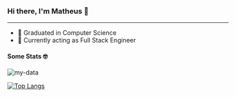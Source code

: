 ### Hi there, I'm Matheus 👋
---

- 🔭 Graduated in Computer Science
- 🌱 Currently acting as Full Stack Engineer

#### Some Stats 🤓
![my-data](https://github-readme-stats.vercel.app/api?username=matheuscr30&show_icons=true&title_color=634D90&icon_color=634D90&text_color=4F5159&bg_color=F3F3F3)

[![Top Langs](https://github-readme-stats.vercel.app/api/top-langs/?username=matheuscr30&layout=compact&hide=jupyter%20notebook&title_color=634D90&icon_color=634D90&text_color=4F5159&bg_color=F3F3F3)](https://github.com/anuraghazra/github-readme-stats)
